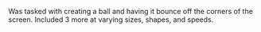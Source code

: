 Was tasked with creating a ball and having it bounce off the corners of the screen. Included 3 more at varying sizes, shapes, and speeds.
